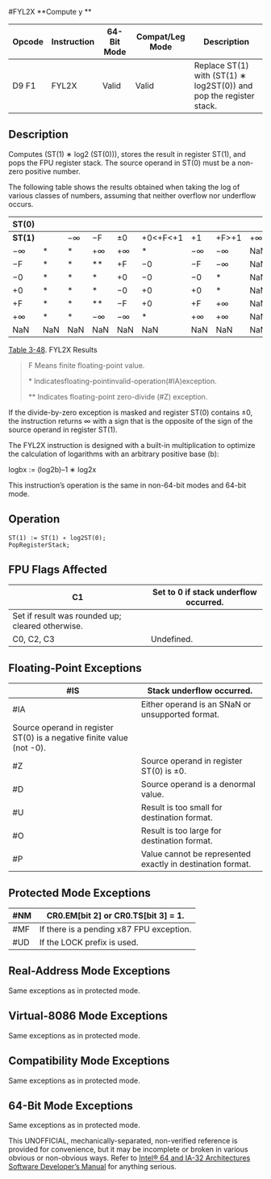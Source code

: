 #FYL2X
**Compute y **

| Opcode | Instruction | 64-Bit Mode | Compat/Leg Mode | Description                                                        |
| ------ | ----------- | ----------- | --------------- | ------------------------------------------------------------------ |
| D9 F1  | FYL2X       | Valid       | Valid           | Replace ST(1) with (ST(1) ∗ log2ST(0)) and pop the register stack. |

## Description

Computes (ST(1) ∗ log2 (ST(0))), stores the result in register ST(1), and pops the FPU register stack. The source operand in ST(0) must be a non-zero positive number.

The following table shows the results obtained when taking the log of various classes of numbers, assuming that neither overflow nor underflow occurs.

| ST(0)     |     |     |      |     |          |     |       |     |     |
| --------- | --- | --- | ---- | --- | -------- | --- | ----- | --- | --- |
| **ST(1)** |     | −∞  | −F   | ±0  | +0<+F<+1 | +1  | +F>+1 | +∞  | NaN |
| −∞        | \*  | \*  | +∞   | +∞  | \*       | −∞  | −∞    | NaN |
| −F        | \*  | \*  | \*\* | +F  | −0       | −F  | −∞    | NaN |
| −0        | \*  | \*  | \*   | +0  | −0       | −0  | \*    | NaN |
| +0        | \*  | \*  | \*   | −0  | +0       | +0  | \*    | NaN |
| +F        | \*  | \*  | \*\* | −F  | +0       | +F  | +∞    | NaN |
| +∞        | \*  | \*  | −∞   | −∞  | \*       | +∞  | +∞    | NaN |
| NaN       | NaN | NaN | NaN  | NaN | NaN      | NaN | NaN   | NaN |

[Table 3-48](/x86/fyl2x#tbl-3-48). FYL2X Results

> F Means finite floating-point value.
>
> \* Indicatesfloating-pointinvalid-operation(#​IA)exception.
>
> \*\* Indicates floating-point zero-divide (#​Z) exception.

If the divide-by-zero exception is masked and register ST(0) contains ±0, the instruction returns ∞ with a sign that is the opposite of the sign of the source operand in register ST(1).

The FYL2X instruction is designed with a built-in multiplication to optimize the calculation of logarithms with an arbitrary positive base (b):

logbx := (log2b)–1 ∗ log2x

This instruction’s operation is the same in non-64-bit modes and 64-bit mode.

## Operation

```
ST(1) := ST(1) ∗ log2ST(0);
PopRegisterStack;

```

## FPU Flags Affected

| C1                                               | Set to 0 if stack underflow occurred. |
| ------------------------------------------------ | ------------------------------------- |
| Set if result was rounded up; cleared otherwise. |
| C0, C2, C3                                       | Undefined.                            |

## Floating-Point Exceptions

| \#​IS                                                                 | Stack underflow occurred.                                  |
| --------------------------------------------------------------------- | ---------------------------------------------------------- |
| \#​IA                                                                 | Either operand is an SNaN or unsupported format.           |
| Source operand in register ST(0) is a negative finite value (not -0). |
| #​Z                                                                   | Source operand in register ST(0) is ±0.                    |
| #​D                                                                   | Source operand is a denormal value.                        |
| #​U                                                                   | Result is too small for destination format.                |
| #​O                                                                   | Result is too large for destination format.                |
| #​P                                                                   | Value cannot be represented exactly in destination format. |

## Protected Mode Exceptions

| \#​NM  | CR0.EM[bit 2] or CR0.TS[bit 3] = 1.      |
| ------ | ---------------------------------------- |
| \#​​MF | If there is a pending x87 FPU exception. |
| #​​​UD | If the LOCK prefix is used.              |

## Real-Address Mode Exceptions

Same exceptions as in protected mode.

## Virtual-8086 Mode Exceptions

Same exceptions as in protected mode.

## Compatibility Mode Exceptions

Same exceptions as in protected mode.

## 64-Bit Mode Exceptions

Same exceptions as in protected mode.

This UNOFFICIAL, mechanically-separated, non-verified reference is provided for convenience, but it may be
incomplete or broken in various obvious or non-obvious
ways. Refer to [Intel® 64 and IA-32 Architectures Software Developer’s Manual](https://software.intel.com/en-us/download/intel-64-and-ia-32-architectures-sdm-combined-volumes-1-2a-2b-2c-2d-3a-3b-3c-3d-and-4) for anything serious.
